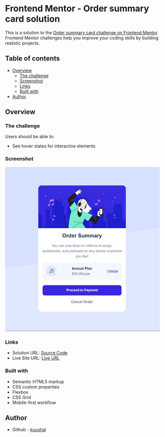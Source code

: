 # Frontend Mentor - Order summary card solution

This is a solution to the [Order summary card challenge on Frontend Mentor](https://www.frontendmentor.io/challenges/order-summary-component-QlPmajDUj). Frontend Mentor challenges help you improve your coding skills by building realistic projects. 

## Table of contents

- [Overview](#overview)
  - [The challenge](#the-challenge)
  - [Screenshot](#screenshot)
  - [Links](#links)
  - [Built with](#built-with)
- [Author](#author)



## Overview

### The challenge

Users should be able to:

- See hover states for interactive elements

### Screenshot

![](./screenshot.JPG)


### Links

- Solution URL: [Source Code](https://github.com/kuushal/frontend-mentor/tree/main/order-summary-component)
- Live Site URL: [Live URL](https://kuushal.github.io/frontend-mentor/order-summary-component)

### Built with

- Semantic HTML5 markup
- CSS custom properties
- Flexbox
- CSS Grid
- Mobile-first workflow

## Author

- Github - [kuushal](https://github.com/kuushal)
